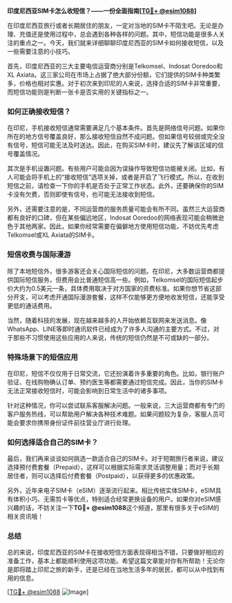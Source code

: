 **印度尼西亚SIM卡怎么收短信？——一份全面指南[[TG💪+ @esim1088](https://t.me/s/esim1088)]**

在印度尼西亚旅行或者长期居住的朋友，一定对当地的SIM卡不陌生吧。无论是办理、充值还是使用过程中，总会遇到各种各样的问题。其中，短信功能是很多人关注的重点之一。今天，我们就来详细聊聊印度尼西亚的SIM卡如何接收短信，以及一些需要注意的小技巧。

首先，印度尼西亚的三大主要电信运营商分别是Telkomsel、Indosat Ooredoo和XL Axiata。这三家公司在市场上占据了绝大部分份额，它们提供的SIM卡种类繁多，价格也相对实惠。对于初次来到印尼的人来说，选择合适的SIM卡非常重要，而短信功能则是判断一张卡是否实用的关键指标之一。

### 如何正确接收短信？

在印尼，手机接收短信通常需要满足几个基本条件。首先是网络信号问题。如果你所在的地方信号覆盖良好，那么接收短信自然不成问题。但如果信号较弱或完全没有信号，短信可能无法及时送达。因此，在购买SIM卡时，建议先了解该区域的信号覆盖情况。

其次是手机设置问题。有些用户可能会因为误操作导致短信功能被关闭。比如，有人可能会将手机上的“接收短信”选项关掉，或者是开启了飞行模式。所以，在收到短信之前，请检查一下你的手机是否处于正常工作状态。此外，还要确保你的SIM卡没有欠费，否则即使有信号，也可能无法接收到短信。

另外，还需要注意的是，不同运营商的服务质量可能会有所不同。虽然三大运营商都有良好的口碑，但在某些偏远地区，Indosat Ooredoo的网络表现可能会稍微逊色于其他两家。因此，如果你经常需要在偏僻地方使用短信功能，不妨优先考虑Telkomsel或XL Axiata的SIM卡。

### 短信收费与国际漫游

除了本地短信外，很多游客还会关心国际短信的问题。在印尼，大多数运营商都提供国际短信服务，但费用会比普通短信高一些。例如，Telkomsel的国际短信起步价大约为0.5美元一条，具体费用取决于对方国家的资费标准。如果你想节省这部分开支，可以考虑开通国际漫游套餐，这样不仅能够更方便地收发短信，还能享受更低的通话费用。

当然，随着科技的发展，现在越来越多的人开始依赖互联网来发送消息。像WhatsApp、LINE等即时通讯软件已经成为了许多人沟通的主要方式。不过，对于那些不习惯使用这些应用的人来说，传统的短信仍然是不可或缺的一部分。

### 特殊场景下的短信应用

在印尼，短信不仅仅用于日常交流，它还扮演着许多重要的角色。比如，银行账户验证、在线购物确认订单、预约医生等都需要通过短信完成。因此，当你的SIM卡无法正常接收短信时，可能会影响到日常生活中的诸多事项。

针对这种情况，你可以尝试联系客服解决问题。一般来说，三大运营商都有专门的客户服务热线，可以帮助用户解决各种技术难题。如果问题较为复杂，客服人员可能会要求你携带身份证件前往营业厅进行处理。

### 如何选择适合自己的SIM卡？

最后，我们再来谈谈如何挑选一款适合自己的SIM卡。对于短期旅行者来说，建议选择预付费套餐（Prepaid），这样可以根据实际需求灵活调整用量；而对于长期居住者，则可以选择后付费套餐（Postpaid），以获得更多的优惠政策。

另外，近年来电子SIM卡（eSIM）逐渐流行起来。相比传统实体SIM卡，eSIM具有体积小巧、无需剪卡等优点，特别适合经常更换设备的用户。如果你对eSIM感兴趣的话，不妨关注一下**TG💪+ @esim1088**这个频道，那里有很多关于eSIM的相关资讯哦！

### 总结

总的来说，印度尼西亚的SIM卡在接收短信方面表现得相当不错，只要做好相应的准备工作，基本上都能顺利使用这项功能。希望这篇文章能对你有所帮助！无论你是即将踏上印尼之旅的新手，还是已经在当地生活多年的居民，都可以从中找到有用的信息。

[[TG💪+ @esim1088](https://t.me/s/esim1088) ![Image](https://i.postimg.cc/4NQfJmqS/Snipaste-2025-05-13-00-14-12.png)]